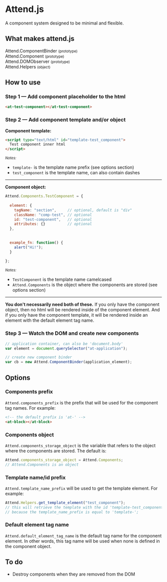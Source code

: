 # Attend.js

A component system designed to be minimal and flexible.




## What makes attend.js

Attend.ComponentBinder <small>(prototype)</small>  
Attend.Component <small>(prototype)</small>  
Attend.DOMObserver <small>(prototype)</small>  
Attend.Helpers <small>(object)</small>  




## How to use

### Step 1 — Add component placeholder to the html

```html
<at-test-component></at-test-component>
```



### Step 2 — Add component template and/or object

__Component template:__

```html
<script type="text/html" id="template-test_component">
  Test component inner html
</script>
```

<small>*Notes:*</small>

- `template-` is the template name prefix (see options section)
- `test_component` is the template name, can also contain dashes

---

__Component object:__

```javascript
Attend.Components.TestComponent = {
  
  element: {
    tagName: "section",     // optional, default is "div"
    className: "comp-test", // optional
    id: "test-component",   // optional
    attributes: {}          // optional
  },
  
  
  example_fn: function() {
    alert("Hi!");
  }
  
};
```

<small>*Notes:*</small>

- `TestComponent` is the template name camelcased
- `Attend.Components` is the object where the components are stored (see options section)

---

__You don't necessarily need both of these.__ If you only have the component object, then no html will be rendered inside of the component element. And if you only have the component template, it will be rendered inside an element with the default element tag name.



### Step 3 — Watch the DOM and create new components

```javascript
// application container, can also be 'document.body'
var element = document.querySelector("at-application");

// create new component binder
var cb = new Attend.ComponentBinder(application_element);
```




## Options

### Components prefix

`Attend.components_prefix` is the prefix that will be used for the component tag names. For example:

```html
<!-- the default prefix is 'at-' -->
<at-block></at-block>
```



### Components object

`Attend.components_storage_object` is the variable that refers to the object where the components are stored. The default is:

```javascript
Attend.components_storage_object = Attend.Components;
// Attend.Components is an object
```



### Template name/id prefix

`Attend.template_name_prefix` will be used to get the template element. For example:

```javascript
Attend.Helpers.get_template_element("test_component");
// this will retrieve the template with the id 'template-test_component',
// because the template_name_prefix is equal to 'template-';
```



### Default element tag name

`Attend.default_element_tag_name` is the default tag name for the component element. In other words, this tag name will be used when none is defined in the component object.




## To do

- Destroy components when they are removed from the DOM
